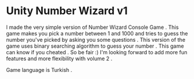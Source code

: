 # Unity Number Wizard v1

I made the very simple version of Number Wizard Console Game .
This game makes you pick a number between 1 and 1000 and tries to guess the number you've picked by asking you some questions .
This version of the game uses binary searching algorithm to guess your number .
This game can know if you cheated . So be fair :)
I'm looking forward to add more fun features and more flexibility with volume 2 . 

Game language is Turkish .

